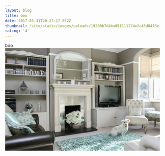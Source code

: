 ```yaml
---
layout: blog
title: boo
date: 2017-05-31T20:27:17.552Z
thumbnail: /site/static/images/uploads/19208b7d4ba051111274e2c45d8415ef.jpg
rating: '4'
---
```

boo
![boo](/site/static/images/uploads/cutting-living-room-inspiration.jpg)


